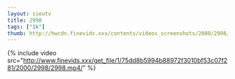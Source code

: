 ```yaml
--- 
layout: sieutv
title: 2998
tags: ["1k"]
thumb: http://hwcdn.finevids.xxx/contents/videos_screenshots/2000/2998/preview.mp4.jpg
---
```

{% include video src="http://www.finevids.xxx/get_file/1/75dd8b5994b88972f3010bf53c07f281/2000/2998/2998.mp4/" %} 

